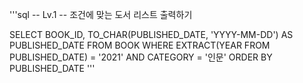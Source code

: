 '''sql
-- Lv.1
-- 조건에 맞는 도서 리스트 출력하기

SELECT
    BOOK_ID,
    TO_CHAR(PUBLISHED_DATE, 'YYYY-MM-DD') AS PUBLISHED_DATE
FROM
    BOOK
WHERE
    EXTRACT(YEAR FROM PUBLISHED_DATE) = '2021'
    AND
    CATEGORY = '인문'
ORDER BY
    PUBLISHED_DATE
'''
